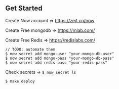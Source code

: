 ## Get Started

Create Now account
=> https://zeit.co/now

Create Free mongodb
=> https://mlab.com/

Create Free Redis
=> https://redislabs.com/

```
// TODO: automate them
$ now secret add mongo-user "your-mongo-db-user"
$ now secret add mongo-pass "your-mongo-db-pass"
$ now secret add redis-pass "your-redis-pass"
```

Check secrets -> `$ now secret ls`

```
$ make deploy
```
